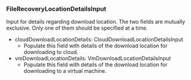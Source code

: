 ### FileRecoveryLocationDetailsInput
Input for details regarding download location. The two fields are mutually exclusive. Only one of them should be specified at a time.

- cloudDownloadLocationDetails: CloudDownloadLocationDetailsInput
  - Populate this field with details of the download location for downloading to cloud.
- vmDownloadLocationDetails: VmDownloadLocationDetailsInput
  - Populate this field with details of the download location for downloading to a virtual machine.
